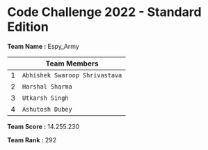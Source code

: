# Code Challenge 2022 - Standard Edition

<b>Team Name :</b> Espy_Army

| |**Team Members**|
|----------------|-
|1|`Abhishek Swaroop Shrivastava`          
|2| `Harshal Sharma`        
|3|`Utkarsh Singh`
|4|`Ashutosh Dubey`

<b>Team Score :</b> 14.255.230

<b>Team Rank :</b> 292
